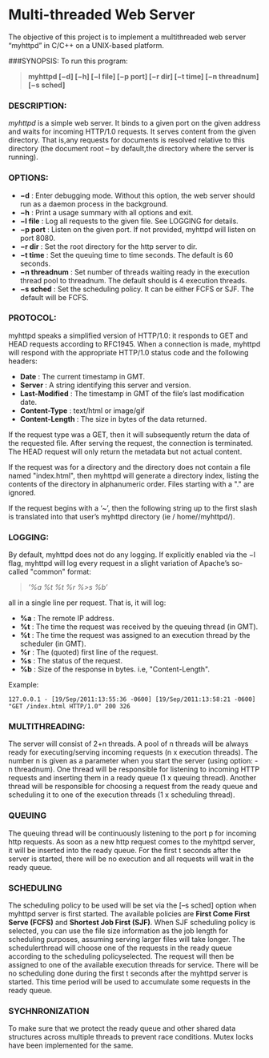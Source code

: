 # Multi-threaded Web Server

The objective of this project is to implement a multithreaded web server “myhttpd” in C/C++ on a UNIX-based platform.

###SYNOPSIS: 
To run this program:
> **myhttpd [−d] [−h] [−l file] [−p port] [−r dir] [−t time] [−n threadnum] [−s sched]**


### DESCRIPTION: 
_myhttpd_ is a simple web server. It binds to a given port on the given address
and waits for incoming HTTP/1.0 requests. It serves content from the given directory. That is,any requests for documents is resolved relative to this directory (the document root – by default,the directory where the server is running).


### OPTIONS:
*	**−d** : Enter debugging mode. Without this option, the web server should run as a daemon process in the background.
*	**−h** : Print a usage summary with all options and exit.
*	**−l file** : Log all requests to the given file. See LOGGING for details.
*	**−p port** : Listen on the given port. If not provided, myhttpd will listen on port 8080.
*	**−r dir** : Set the root directory for the http server to dir.
*	**−t time** : Set the queuing time to time seconds. The default is 60 seconds.
*	**−n threadnum** : Set number of threads waiting ready in the execution thread pool to threadnum. The default should is 4 execution threads.
*	**−s sched** : Set the scheduling policy. It can be either FCFS or SJF. The default will be FCFS.


### PROTOCOL:
myhttpd speaks a simplified version of HTTP/1.0: it responds to GET and HEAD requests
according to RFC1945. When a connection is made, myhttpd will respond with the appropriate HTTP/1.0 status code and the following headers:

*	**Date** : The current timestamp in GMT.
*	**Server** : A string identifying this server and version.
*	**Last-Modified** : The timestamp in GMT of the file’s last modification date.
*	**Content-Type** : text/html or image/gif
*	**Content-Length** : The size in bytes of the data returned.

If the request type was a GET, then it will subsequently return the data of the requested file. After serving the request, the connection is terminated. The HEAD request will only return the metadata but not actual content.

If the request was for a directory and the directory does not contain a file named "index.html", then myhttpd will generate a directory index, listing the contents of the directory in alphanumeric order. Files starting with a "." are ignored.

If the request begins with a ‘~’, then the following string up to the first slash is translated into that user’s myhttpd directory (ie / home/<user>/myhttpd/).


### LOGGING:
By default, myhttpd does not do any logging. If explicitly enabled via the −l flag, myhttpd will log every request in a slight variation of Apache’s so-called "common" format: 
> *’%a %t %t %r %>s %b’*

all in a single line per request. That is, it will log:

*	**%a** : The remote IP address.
*	**%t** : The time the request was received by the queuing thread (in GMT).
*	**%t** : The time the request was assigned to an execution thread by the scheduler (in GMT).
*	**%r** : The (quoted) first line of the request.
*	**%s** : The status of the request.
*	**%b** : Size of the response in bytes. i.e, "Content-Length".

Example:

	127.0.0.1 - [19/Sep/2011:13:55:36 -0600] [19/Sep/2011:13:58:21 -0600] "GET /index.html HTTP/1.0" 200 326


### MULTITHREADING:
The server will consist of 2+n threads. A pool of n threads will be always ready for
executing/serving incoming requests (n x execution threads). The number n is given as a
parameter when you start the server (using option: -n threadnum). One thread will be responsible for listening to incoming HTTP requests and inserting them in a ready queue (1 x queuing thread). Another thread will be responsible for choosing a request from the ready queue and scheduling it to one of the execution threads (1 x scheduling thread).


### QUEUING
The queuing thread will be continuously listening to the port p for incoming http requests. As soon as a new http request comes to the myhttpd server, it will be inserted into the ready queue. For the first t seconds after the server is started, there will be no execution and all requests will wait in the ready queue.


### SCHEDULING
The scheduling policy to be used will be set via the [–s sched] option when myhttpd server is first started. The available policies are **First Come First Serve (FCFS)** and **Shortest Job First (SJF)**. When SJF scheduling policy is selected, you can use the file size information as the job length for scheduling purposes, assuming serving larger files will take longer. The schedulerthread will choose one of the requests in the ready queue according to the scheduling policyselected. The request will then be assigned to one of the available execution threads for service. There will be no scheduling done during the first t seconds after the myhttpd server is started. This time period will be used to accumulate some requests in the ready queue.


### SYCHNRONIZATION
To make sure that we protect the ready queue and other shared data structures across
multiple threads to prevent race conditions. Mutex locks have been implemented for the same.